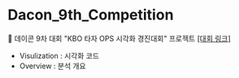 # Dacon_9th_Competition
:medal_sports: 데이콘 9차 대회 "KBO 타자 OPS 시각화 경진대회" 프로젝트 [[대회 링크]](https://dacon.io/competitions/official/235546/overview/)

- Visulization : 시각화 코드
- Overview : 분석 개요
